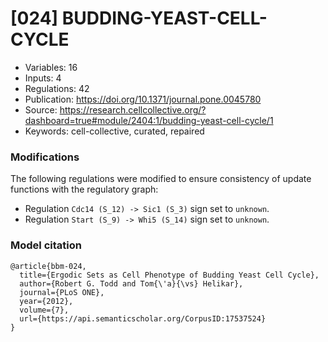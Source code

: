 # \[024\] BUDDING-YEAST-CELL-CYCLE

 - Variables: 16
 - Inputs: 4
 - Regulations: 42
 - Publication: https://doi.org/10.1371/journal.pone.0045780
 - Source: https://research.cellcollective.org/?dashboard=true#module/2404:1/budding-yeast-cell-cycle/1
 - Keywords: cell-collective, curated, repaired


### Modifications

The following regulations were modified to ensure consistency of update functions with the regulatory graph:

 - Regulation `Cdc14 (S_12) -> Sic1 (S_3)` sign set to `unknown`.
 - Regulation `Start (S_9) -> Whi5 (S_14)` sign set to `unknown`.

### Model citation

```
@article{bbm-024,
  title={Ergodic Sets as Cell Phenotype of Budding Yeast Cell Cycle},
  author={Robert G. Todd and Tom{\'a}{\vs} Helikar},
  journal={PLoS ONE},
  year={2012},
  volume={7},
  url={https://api.semanticscholar.org/CorpusID:17537524}
}
```

